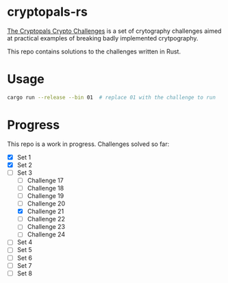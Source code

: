 # cryptopals-rs
[The Cryptopals Crypto Challenges](https://cryptopals.com/) is a set of crytography challenges aimed at practical examples of breaking badly implemented crytpography.

This repo contains solutions to the challenges written in Rust.

# Usage
```bash
cargo run --release --bin 01  # replace 01 with the challenge to run
```

# Progress
This repo is a work in progress. Challenges solved so far:
- [x] Set 1
- [x] Set 2
- [ ] Set 3
  - [ ] Challenge 17
  - [ ] Challenge 18
  - [ ] Challenge 19
  - [ ] Challenge 20
  - [x] Challenge 21
  - [ ] Challenge 22
  - [ ] Challenge 23
  - [ ] Challenge 24
- [ ] Set 4
- [ ] Set 5
- [ ] Set 6
- [ ] Set 7
- [ ] Set 8
